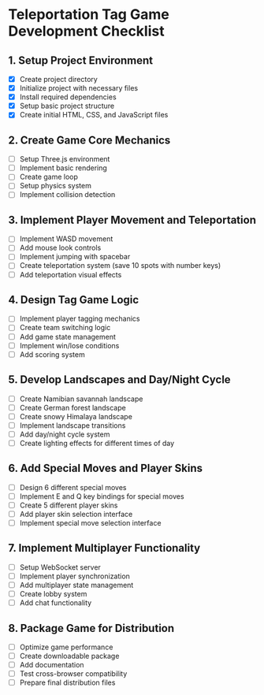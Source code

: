 # Teleportation Tag Game Development Checklist

## 1. Setup Project Environment
- [x] Create project directory
- [x] Initialize project with necessary files
- [x] Install required dependencies
- [x] Setup basic project structure
- [x] Create initial HTML, CSS, and JavaScript files

## 2. Create Game Core Mechanics
- [ ] Setup Three.js environment
- [ ] Implement basic rendering
- [ ] Create game loop
- [ ] Setup physics system
- [ ] Implement collision detection

## 3. Implement Player Movement and Teleportation
- [ ] Implement WASD movement
- [ ] Add mouse look controls
- [ ] Implement jumping with spacebar
- [ ] Create teleportation system (save 10 spots with number keys)
- [ ] Add teleportation visual effects

## 4. Design Tag Game Logic
- [ ] Implement player tagging mechanics
- [ ] Create team switching logic
- [ ] Add game state management
- [ ] Implement win/lose conditions
- [ ] Add scoring system

## 5. Develop Landscapes and Day/Night Cycle
- [ ] Create Namibian savannah landscape
- [ ] Create German forest landscape
- [ ] Create snowy Himalaya landscape
- [ ] Implement landscape transitions
- [ ] Add day/night cycle system
- [ ] Create lighting effects for different times of day

## 6. Add Special Moves and Player Skins
- [ ] Design 6 different special moves
- [ ] Implement E and Q key bindings for special moves
- [ ] Create 5 different player skins
- [ ] Add player skin selection interface
- [ ] Implement special move selection interface

## 7. Implement Multiplayer Functionality
- [ ] Setup WebSocket server
- [ ] Implement player synchronization
- [ ] Add multiplayer state management
- [ ] Create lobby system
- [ ] Add chat functionality

## 8. Package Game for Distribution
- [ ] Optimize game performance
- [ ] Create downloadable package
- [ ] Add documentation
- [ ] Test cross-browser compatibility
- [ ] Prepare final distribution files
